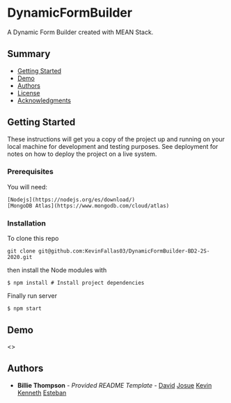 # DynamicFormBuilder
A Dynamic Form Builder created with MEAN Stack.

## Summary

  - [Getting Started](#getting-started)
  - [Demo](#demo)
  - [Authors](#authors)
  - [License](#license)
  - [Acknowledgments](#acknowledgments)

## Getting Started

These instructions will get you a copy of the project up and running on
your local machine for development and testing purposes. See deployment
for notes on how to deploy the project on a live system.

### Prerequisites

You will need:

    [Nodejs](https://nodejs.org/es/download/)
    [MongoDB Atlas](https://www.mongodb.com/cloud/atlas)

### Installation

To clone this repo

    git clone git@github.com:KevinFallas03/DynamicFormBuilder-BD2-2S-2020.git

then install the Node modules with

    $ npm install # Install project dependencies

Finally run server

    $ npm start

## Demo

<<Insertar demo del proyecto>>

## Authors

  - **Billie Thompson** - *Provided README Template* -
    [David](https://github.com/dcastro18)
    [Josue](https://github.com/JOSUERV99)
    [Kevin](https://github.com/KevinFallas03)
    [Kenneth](https://github.com/KennethS0)
    [Esteban](https://github.com/madri308)

